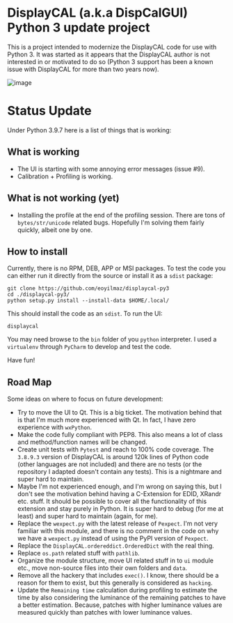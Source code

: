 # DisplayCAL (a.k.a DispCalGUI) Python 3 update project

This is a project intended to modernize the DisplayCAL code for use with Python 3. It
was started as it appears that the DisplayCAL author is not interested in or motivated
to do so (Python 3 support has been a known issue with DisplayCAL for more than two
years now).

![image](https://user-images.githubusercontent.com/1786804/152724907-fdea50c1-8b69-454e-8634-93880c16aeff.png)


Status Update
=============

Under Python 3.9.7 here is a list of things that is working:

What is working
---------------

- The UI is starting with some annoying error messages (issue #9).
- Calibration + Profiling is working.

What is not working (yet)
-------------------------

- Installing the profile at the end of the profiling session. There are tons
  of ``bytes/str/unicode`` related bugs. Hopefully I'm solving them fairly quickly,
  albeit one by one.

How to install
--------------

Currently, there is no RPM, DEB, APP or MSI packages. To test the code you can either
run it directly from the source or install it as a ``sdist`` package:

```shell
git clone https://github.com/eoyilmaz/displaycal-py3
cd ./displaycal-py3/
python setup.py install --install-data $HOME/.local/
```

This should install the code as an ``sdist``. To run the UI:

```shell
displaycal
```

You may need browse to the ``bin`` folder of you ``python`` interpreter. I used
a ``virtualenv`` through ``PyCharm`` to develop and test the code.

Have fun!

Road Map
--------

Some ideas on where to focus on future development:

- Try to move the UI to Qt. This is a big ticket. The motivation behind that is that I'm
  much more experienced with Qt. In fact, I have zero experience with ``wxPython``.
- Make the code fully compliant with PEP8. This also means a lot of class and
  method/function names will be changed.
- Create unit tests with ``Pytest`` and reach to 100% code coverage. The ``3.8.9.3``
  version of DisplayCAL is around 120k lines of Python code (other languages are not
  included) and there are no tests (or the repository I adapted doesn't contain any
  tests). This is a nightmare and super hard to maintain.
- Maybe I'm not experienced enough, and I'm wrong on saying this, but I don't see the
  motivation behind having a C-Extension for EDID, XRandr etc. stuff. It should be
  possible to cover all the functionality of this extension and stay purely in Python.
  It is super hard to debug (for me at least) and super hard to maintain (again, for
  me).
- Replace the ``wexpect.py`` with the latest release of ``Pexpect``. I'm not very
  familiar with this module, and there is no comment in the code on why we have
  a ``wexpect.py`` instead of using the PyPI version of ``Pexpect``.
- Replace the ``DisplayCAL.ordereddict.OrderedDict`` with the real thing.
- Replace ``os.path`` related stuff with ``pathlib``.
- Organize the module structure, move UI related stuff in to ``ui`` module etc., move
  non-source files into their own folders and ``data``.
- Remove all the hackery that includes ``exec()``. I know, there should be a reason for
  them to exist, but this generally is considered as ``hacking``.
- Update the ``Remaining time`` calculation during profiling to estimate the time by
  also considering the luminance of the remaining patches to have a better estimation.
  Because, patches with higher luminance values are measured quickly than patches with
  lower luminance values.
